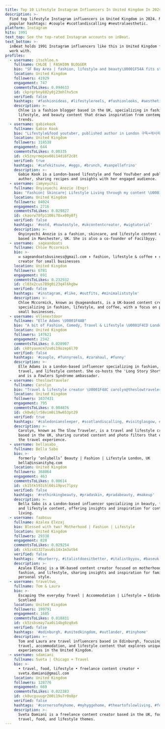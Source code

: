 ```yaml
---
title: Top 10 Lifestyle Instagram Influencers In United Kingdom In 2024
description: >-
  Find top lifestyle Instagram influencers in United Kingdom in 2024. Most
  popular hashtags: #couple #scotlandiscalling #neutralaesthetic.
platform: Instagram
hits: 1991
text_top: See the top-rated Instagram accounts on inBeat.
text_bottom: >-
  inBeat holds 1991 Instagram influencers like this in United Kingdom for you to
  work with.
profiles:
  - username: itschloe.n
    fullname: CHLOE | FASHION BLOGGER
    bio: "SF Bay Area | fashion, lifestyle and beauty\U0001F54A fits straight from your Pinterest \U0001F378\U0001F5A4 \U0001F48C email for collabs/PR: itschloe.nn@gmail.com"
    location: United Kingdom
    followers: 41929
    engagement: 747
    commentsToLikes: 0.094633
    id: ckprgrbny882y0j23mhlhv5cm
    verified: false
    hashtags: '#fashionideas, #lifestylereels, #fashionlooks, #aestheticlifestyle'
    description: >-
      Chloe is a fashion blogger based in the UK, specializing in fashion,
      lifestyle, and beauty content that draws inspiration from contemporary
      trends.
  - username: gabiekook
    fullname: Gabie Kook
    bio: "Lifestyle&food youtuber, published author in London 구독+레시피북 링크\U0001F447\U0001F3FCmy channel&book links\U0001F447\U0001F3FC 유튜브 133만 패밀리와 함께해요! become a part of the 1.33mil family \U0001F970"
    location: United Kingdom
    followers: 318538
    engagement: 644
    commentsToLikes: 0.00335
    id: ck5znyrmepex60i14di6f2c8t
    verified: true
    hashtags: '#cafekitsune, #eggs, #brunch, #sanpellefrino'
    description: >-
      Gabie Kook is a London-based lifestyle and food YouTuber and published
      author, sharing recipes and insights with her engaged audience.
  - username: iamyeychii
    fullname: Onyinyechi Anozie (Engr)
    bio: "Fashion| Skincare| Lifestyle Living through my content \U0001F4F7 Manchester \U0001F1EC\U0001F1E7 2M+ YT views| 30K subs Cofounder- @facilbyyy ✉️- Onyinye@iamyeychi.com"
    location: United Kingdom
    followers: 84024
    engagement: 2716
    commentsToLikes: 0.029827
    id: ckaorw78fp1100i78xx00y8fj
    verified: false
    hashtags: '#ootd, #howtostyle, #ukcontentcreator, #wigtutorial'
    description: >-
      Onyinyechi Anozie is a fashion, skincare, and lifestyle content creator
      based in Manchester, UK. She is also a co-founder of Facilbyyy.
  - username: _sageandoats
    fullname: Chloe Mccormick
    bio: >-
      ✉️ sageandoatsbusiness@gmail.com ↟ fashion, lifestyle & coffee ↟ content
      creator for small businesses
    location: United Kingdom
    followers: 6781
    engagement: 691
    commentsToLikes: 0.232932
    id: cl03x2cus789g0i23q4l6hgbw
    verified: false
    hashtags: '#instagram, #like, #outfits, #minimaliststyle'
    description: >-
      Chloe Mccormick, known as @sageandoats, is a UK-based content creator
      specializing in fashion, lifestyle, and coffee, with a focus on promoting
      small businesses.
  - username: ellenextdoor
    fullname: "Elle Adams \U0001F4AB"
    bio: "A bit of Fashion, Comedy, Travel & Lifestyle \U0001F4CD London \U0001F399 Co-Host of ‘Long Story Short’ podcast \U0001F49A @fowlerssyndrome Ambassador"
    location: United Kingdom
    followers: 147621
    engagement: 2342
    commentsToLikes: 0.028907
    id: ck0tyaxmcm7zv0i19ozep6l70
    verified: false
    hashtags: '#couple, #funnyreels, #zarahaul, #funny'
    description: >-
      Elle Adams is a London-based influencer specializing in fashion, comedy,
      travel, and lifestyle content. She co-hosts the 'Long Story Short' podcast
      and is a Fowlers Syndrome ambassador.
  - username: theslowtraveler
    fullname: Carolyn
    bio: "Travel & lifestyle creator \U0001F48C carolyn@theslowtraveler.co.uk \U0001F4CDEngland, UK Shop my photo filters \U0001F447"
    location: United Kingdom
    followers: 1037431
    engagement: 795
    commentsToLikes: 0.004876
    id: ck0w6jlr58vim0i19w653pt29
    verified: true
    hashtags: '#caledoniansleeper, #scotlandiscalling, #visitglasgow, #tommyhilfiger'
    description: >-
      Carolyn, known as The Slow Traveler, is a travel and lifestyle creator
      based in the UK, sharing curated content and photo filters that enhance
      the travel experience.
  - username: bellasabo_
    fullname: Bella Sabo
    bio: >-
      formerly ‘onlybells’ Beauty | Fashion | Lifestyle London, UK
      bella@insanityhq.com
    location: United Kingdom
    followers: 368064
    engagement: 463
    commentsToLikes: 0.00614
    id: ck15tk593ihl60i19pvc7lpsy
    verified: false
    hashtags: '#rethinkingbeauty, #pradaskin, #pradabeauty, #makeup'
    description: >-
      Bella Sabo is a London-based influencer specializing in beauty, fashion,
      and lifestyle content, offering insights and inspiration for contemporary
      living.
  - username: faabsuu
    fullname: Azalea Elezaj
    bio: Blessed with two! Motherhood | Fashion | Lifestyle
    location: United Kingdom
    followers: 29338
    engagement: 820
    commentsToLikes: 0.029254
    id: ck5zx41327avu0i14x1m3utb4
    verified: false
    hashtags: '#burberry, #italistdoesitbetter, #italistbyyou, #baseuk'
    description: >-
      Azalea Elezaj is a UK-based content creator focused on motherhood,
      fashion, and lifestyle, sharing insights and inspiration for family and
      personal style.
  - username: traveltwo_
    fullname: Tom & Laura
    bio: >-
      Escaping the everyday Travel | Accommodation | Lifestyle ↠ Edinburgh,
      Scotland
    location: United Kingdom
    followers: 199791
    engagement: 1685
    commentsToLikes: 0.018831
    id: ck5zsbsmay7aa0i14bg9zq8x6
    verified: false
    hashtags: '#edinburgh, #unitedkingdom, #outlander, #tinyhome'
    description: >-
      Tom and Laura are travel influencers based in Edinburgh, focusing on
      travel, accommodation, and lifestyle content that explores unique
      experiences in the United Kingdom.
  - username: sdamiani
    fullname: Sveta | Chicago + Travel
    bio: >-
      • travel, food, lifestyle • freelance content creator •
      sveta.damiani@gmail.com
    location: United Kingdom
    followers: 128776
    engagement: 669
    commentsToLikes: 0.022383
    id: ck0ucguuugr200i19u7r0o8pr
    verified: false
    hashtags: '#cornersofmyhome, #myhyggehome, #theartofslowliving, #foundandchairished'
    description: >-
      Sveta Damiani is a freelance content creator based in the UK, focusing on
      travel, food, and lifestyle themes.
---
```


